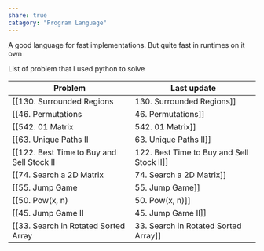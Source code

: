 ```yaml
---
share: true
catagory: "Program Language"
---
```


A good language for fast implementations. But quite fast in runtimes on it own

List of problem that I used python to solve

| Problem                                     | Last update                |
| ------------------------------------------- | -------------------------- |
| [[130. Surrounded Regions|130. Surrounded Regions]]                 | 10:42 AM - August 19, 2023 |
| [[46. Permutations|46. Permutations]]                        | 9:26 PM - August 18, 2023  |
| [[542. 01 Matrix|542. 01 Matrix]]                          | 9:26 PM - August 18, 2023  |
| [[63. Unique Paths II|63. Unique Paths II]]                     | 9:26 PM - August 18, 2023  |
| [[122. Best Time to Buy and Sell Stock II|122. Best Time to Buy and Sell Stock II]] | 9:26 PM - August 18, 2023  |
| [[74. Search a 2D Matrix|74. Search a 2D Matrix]]                  | 11:39 PM - August 17, 2023 |
| [[55. Jump Game|55. Jump Game]]                           | 11:20 PM - August 17, 2023 |
| [[50. Pow(x, n)|50. Pow(x, n)]]                           | 11:20 PM - August 17, 2023 |
| [[45. Jump Game II|45. Jump Game II]]                        | 11:16 PM - August 17, 2023 |
| [[33. Search in Rotated Sorted Array|33. Search in Rotated Sorted Array]]      | 11:16 PM - August 17, 2023 |
